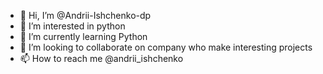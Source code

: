 - 👋 Hi, I’m @Andrii-Ishchenko-dp
- 👀 I’m interested in python
- 🌱 I’m currently learning Python
- 💞️ I’m looking to collaborate on company who make interesting projects
- 📫 How to reach me @andrii_ishchenko

<!---
Andrii-Ishchenko-dp/Andrii-Ishchenko-dp is a ✨ special ✨ repository because its `README.md` (this file) appears on your GitHub profile.
You can click the Preview link to take a look at your changes.
--->
